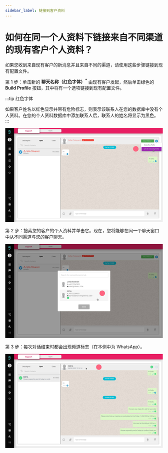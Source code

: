 ```yaml
---
sidebar_label: 链接到客户资料
---
```

# 如何在同一个人资料下链接来自不同渠道的现有客户个人资料？

如果您收到来自现有客户的新消息并且来自不同的渠道，请使用这些步骤链接到现有配置文件。

第 1 步：单击新的 **聊天名称（红色字体）<sup>*</sup>** 由现有客户发起，然后单击绿色的 **Build Profile** 按钮，其中将有一个选项链接到现有配置文件。

:::tip 红色字体

如果客户姓名以红色显示并带有危险标志，则表示该联系人在您的数据库中没有个人资料。在您的个人资料数据库中添加联系人后，联系人的姓名将显示为黑色。
:::

![image info](../../../static/img/q6/step1.jpg)

第 2 步：搜索您的客户的个人资料并单击它。现在，您将能够在同一个聊天窗口中从不同渠道与您的客户聊天。

![image info](../../../static/img/q6/step2.jpg)

第 3 步：每次对话结束时都会出现频道标志（在本例中为 WhatsApp）。

![image info](../../../static/img/q6/step3.jpg)
